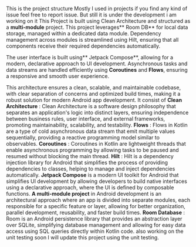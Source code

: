 This is the project structure Mostly I used in projects if you find any kind of issue feel free to report issue. But still it is under the development i am working on it
This Project is built using Clean Architecture and structured as a **multi-module** project. This project leverages** Room DB** for local data storage, managed within a dedicated data module. Dependency management across modules is streamlined using Hilt, ensuring that all components receive their required dependencies automatically.

The user interface is built using** Jetpack Compose**, allowing for a modern, declarative approach to UI development. Asynchronous tasks and data streams are handled efficiently using **Coroutines** and **Flows**, ensuring a responsive and smooth user experience.

This architecture ensures a clean, scalable, and maintainable codebase, with clear separation of concerns and optimized build times, making it a robust solution for modern Android app development.
It consist of 
**Clean Architecture** : Clean Architecture is a software design philosophy that separates an application's logic into distinct layers, ensuring independence between business rules, user interface, and external frameworks, promoting maintainability, scalability, and testability.
**Flows** : Flows in Kotlin are a type of cold asynchronous data stream that emit multiple values sequentially, providing a reactive programming model similar to observables.
**Coroutines** : Coroutines in Kotlin are lightweight threads that enable asynchronous programming by allowing tasks to be paused and resumed without blocking the main thread.
**Hilt** : Hilt is a dependency injection library for Android that simplifies the process of providing dependencies to classes, helping to manage and inject dependencies automatically.
**Jetpack Compose** is a modern UI toolkit for Android that simplifies UI development by allowing developers to build native interfaces using a declarative approach, where the UI is defined by composable functions.
**A multi-module project** in Android development is an architectural approach where an app is divided into separate modules, each responsible for a specific feature or layer, allowing for better organization, parallel development, reusability, and faster build times.
**Room Database** : Room is an Android persistence library that provides an abstraction layer over SQLite, simplifying database management and allowing for easy data access using SQL queries directly within Kotlin code.
also working on the unit testing soon I will update this project using the unit testing.
